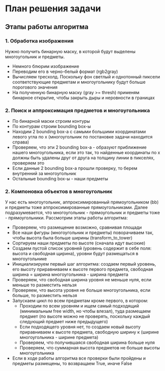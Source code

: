 # План решения задачи
## Этапы работы алгоритма
### 1. Обработка изображения
Нужно получить бинарную маску, в которой будут выделены многоугольник и предметы.
* Немного блюрим изображение
* Переводим его в черно-белый формат (rgb2gray)
* Вычисляем тресхолд. Поскольку фон светлый и однотонный пиксели соответствующие предметам и многоугольнику будут больше порогового значения
* На полученную бинарную маску (gray >= thresh) применям бинарное открытие, чтобы закрыть дыры и неровности в границах

### 2. Поиск и аппроксимация предметов и многоугольника
* По бинарной маски строим контуры
* По контурам строим bounding box-ы
* Находим 2 bounding box-а с самыми большими координатами левого угла по x (многоугольник по постановке задачи находится справа)
* Проверяем, что эти 2 bounding box-а - образуют приближение нашего многоугольника, если это так, то найденные координаты по x должны быть удалены друг от друга на толщину линии в пикселях, проверяем это
* Если данные 2 bounding box-а прошли проверку, то берем внутренний за многоугольник
* Остальные bounding box-ы - наши предметы

### 2. Компоновка объектов в многоугольник
У нас есть многоугольник, аппроксимированный прямоугольником (bb) и предметы тоже аппроксимированные прямоугольниками. Далее подразумевается, что многоугольник - прямоугольник и предметы тоже - прямоугольники. Рассмотрим этапы работы алгоритма:
* Проверяем, что размещение возможно, сравнивая площади
* Все наши фигуры (многоугольник и предметы) поворачиваем так, чтобы высота была больше ширины (transform_to_tower)
* Сортируем наши предметы по высоте (сначала идут высокие)
* Создаем пустой список уровней (уровень содержит в себе поля: высота и свободная щирина), уровни будут размещаться в многоугольнике
* Инициализируем первый шаг алгоритма: создаем первый уровень, его высоту приравниваем к высоте первого предмета, свободная ширина = ширина многоугольника - ширина предмета
* Проверяем, что свободная ширина уровня не меньше нуля, если меньше то разместить нельзя
* Проверяем, что высота уровня не больше многоугольника, если больше, то разместить нельзя
* Запускаем цикл по всем предметам кроме первого, в котором: 
    * Проходим по всем уровням и ищем самый подходящий (минимальным free width, но чтобы влезал), туда размещаем предмет (по высоте можно не проверять, поскольку каждый следующий предмет ниже предыдущего)
    * Если подходящего уровня нет, то создаем новый высоту приравниваем к высоте предмета, свободную ширину к (ширине многоугольника - ширине предмета)
    * Проверяем, что получившаяся свободная ширина больше нуля
    * Проверяем, что суммарная высота предметов не больше высоты многоугольника
* Если в ходе работы алгоритма все проверки были пройдены и предметы размещены, то возвращаем True, иначе False
